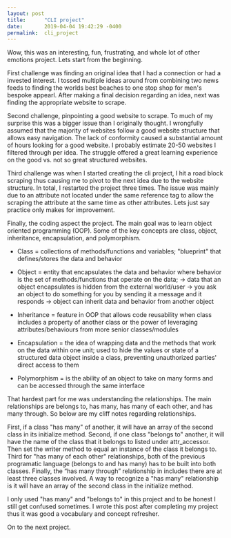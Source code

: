 ```yaml
---
layout: post
title:      "CLI project"
date:       2019-04-04 19:42:29 -0400
permalink:  cli_project
---
```



Wow, this was an interesting, fun, frustrating, and whole lot of other emotions project.  Lets start from the beginning.

First challenge was finding an original idea that I had a connection or had a invested interest.  I tossed multiple ideas around from combining two news feeds to finding the worlds best beaches to one stop shop for men's bespoke appearl.  After making a final decision regarding an idea, next was finding the appropriate website to scrape. 

Second challenge, pinpointing a good website to scrape.  To much of my surprise this was a bigger issue than I originally thought.  I wrongfully assumed that the majority of websites follow a good website structure that allows easy navigation. The lack of conformity caused a substantial amount of hours looking for a good website.  I probably estimate 20-50 websites I filtered through per idea.  The struggle offered a great learning experience on the good vs. not so great structured websites.

Third challenge was when I started creating the cli project, I hit a road block scraping thus causing me to pivot to the next idea due to the website structure.  In total, I restarted the project three times.  The issue was mainly due to an attribute not located under the same reference tag to allow the scraping the attribute at the same time as other attributes.  Lets just say practice only makes for improvement.  

Finally, the coding aspect the project.  The main goal was to learn object oriented programming (OOP).  Some of the key concepts are class, object, inheritance, encapsulation, and polymorphism.  

* Class = collections of methods/functions and variables; "blueprint" that defines/stores the data and behavior 

* Object = entity that encapsulates the data and behavior where behavior is the set of methods/functions that operate on the data; 
      -> data that an object encapsulates is hidden from the external world/user
      -> you ask an object to do something for you by sending it a message and it responds
      -> object can inherit data and behavior from another object

* Inheritance = feature in OOP that allows code reusability when class includes a property of another class or  the power of leveraging attributes/behaviours from more senior classes/modules

* Encapsulation = the idea of wrapping data and the methods that work on the data within one unit; used to hide the values or state of a structured data object inside a class, preventing unauthorized parties' direct access to them

* Polymorphism = is the ability of an object to take on many forms and can be accessed through the same interface

That hardest part for me was understanding the relationships.  The main relationships are belongs to, has many, has many of each other, and has many through.  So below are my cliff notes regarding relationships.

First, if a class "has many" of another, it will have an array of the second class in its initialize method.  Second, if one class "belongs to" another, it will have the name of the class that it belongs to listed under attr_accessor. Then set the writer method to equal an instance of the class it belongs to.  Third for "has many of each other" relationships, both of the previous programatic language (belongs to and has many) has to be built into both classes.  Finally, the “has many through” relationship in includes there are at least three classes involved.  A way to recognize a "has many" relationship is it will have an array of the second class in the initialize method.

I only used "has many" and "belongs to" in this project and to be honest I still get confused sometimes.  I wrote this post after completing my project thus it was good a vocabulary and concept refresher.  

On to the next project.
